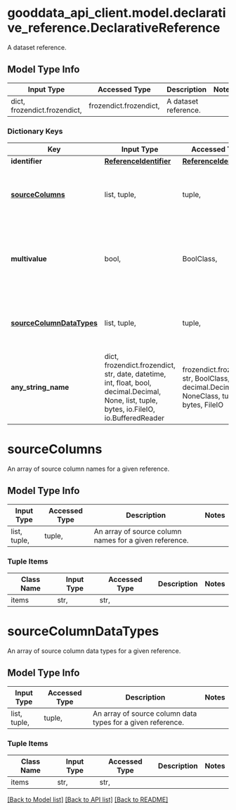 # gooddata_api_client.model.declarative_reference.DeclarativeReference

A dataset reference.

## Model Type Info
Input Type | Accessed Type | Description | Notes
------------ | ------------- | ------------- | -------------
dict, frozendict.frozendict,  | frozendict.frozendict,  | A dataset reference. | 

### Dictionary Keys
Key | Input Type | Accessed Type | Description | Notes
------------ | ------------- | ------------- | ------------- | -------------
**identifier** | [**ReferenceIdentifier**](ReferenceIdentifier.md) | [**ReferenceIdentifier**](ReferenceIdentifier.md) |  | 
**[sourceColumns](#sourceColumns)** | list, tuple,  | tuple,  | An array of source column names for a given reference. | 
**multivalue** | bool,  | BoolClass,  | The multi-value flag enables many-to-many cardinality for references. | 
**[sourceColumnDataTypes](#sourceColumnDataTypes)** | list, tuple,  | tuple,  | An array of source column data types for a given reference. | [optional] 
**any_string_name** | dict, frozendict.frozendict, str, date, datetime, int, float, bool, decimal.Decimal, None, list, tuple, bytes, io.FileIO, io.BufferedReader | frozendict.frozendict, str, BoolClass, decimal.Decimal, NoneClass, tuple, bytes, FileIO | any string name can be used but the value must be the correct type | [optional]

# sourceColumns

An array of source column names for a given reference.

## Model Type Info
Input Type | Accessed Type | Description | Notes
------------ | ------------- | ------------- | -------------
list, tuple,  | tuple,  | An array of source column names for a given reference. | 

### Tuple Items
Class Name | Input Type | Accessed Type | Description | Notes
------------- | ------------- | ------------- | ------------- | -------------
items | str,  | str,  |  | 

# sourceColumnDataTypes

An array of source column data types for a given reference.

## Model Type Info
Input Type | Accessed Type | Description | Notes
------------ | ------------- | ------------- | -------------
list, tuple,  | tuple,  | An array of source column data types for a given reference. | 

### Tuple Items
Class Name | Input Type | Accessed Type | Description | Notes
------------- | ------------- | ------------- | ------------- | -------------
items | str,  | str,  |  | 

[[Back to Model list]](../../README.md#documentation-for-models) [[Back to API list]](../../README.md#documentation-for-api-endpoints) [[Back to README]](../../README.md)

